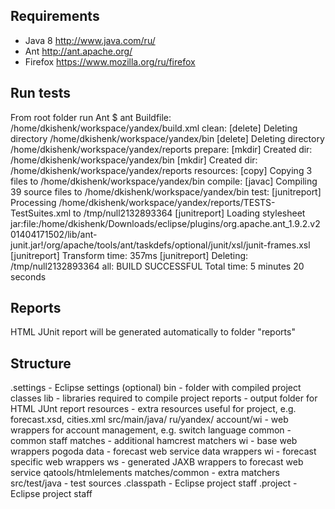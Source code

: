 Requirements
------------
- Java 8 http://www.java.com/ru/
- Ant http://ant.apache.org/
- Firefox https://www.mozilla.org/ru/firefox

Run tests
---------
From root folder run Ant
$ ant
Buildfile: /home/dkishenk/workspace/yandex/build.xml
clean:
   [delete] Deleting directory /home/dkishenk/workspace/yandex/bin
   [delete] Deleting directory /home/dkishenk/workspace/yandex/reports
prepare:
    [mkdir] Created dir: /home/dkishenk/workspace/yandex/bin
    [mkdir] Created dir: /home/dkishenk/workspace/yandex/reports
resources:
     [copy] Copying 3 files to /home/dkishenk/workspace/yandex/bin
compile:
    [javac] Compiling 39 source files to /home/dkishenk/workspace/yandex/bin
test:
[junitreport] Processing /home/dkishenk/workspace/yandex/reports/TESTS-TestSuites.xml to /tmp/null2132893364
[junitreport] Loading stylesheet jar:file:/home/dkishenk/Downloads/eclipse/plugins/org.apache.ant_1.9.2.v201404171502/lib/ant-junit.jar!/org/apache/tools/ant/taskdefs/optional/junit/xsl/junit-frames.xsl
[junitreport] Transform time: 357ms
[junitreport] Deleting: /tmp/null2132893364
all:
BUILD SUCCESSFUL
Total time: 5 minutes 20 seconds

 
Reports
-------
HTML JUnit report will be generated automatically to folder "reports" 


Structure
---------
.settings 					- Eclipse settings (optional)
bin 						- folder with compiled project classes
lib 						- libraries required to compile project
reports 					- output folder for HTML JUnt report
resources 					- extra resources useful for project, e.g. forecast.xsd, cities.xml
src/main/java/
	ru/yandex/
		account/wi 			- web wrappers for account management, e.g. switch language
		common 				- common staff
			matches 		- additional hamcrest matchers
			wi 				- base web wrappers
		pogoda
			data			- forecast web service data wrappers
			wi				- forecast specific web wrappers
			ws				- generated JAXB wrappers to forecast web service
		qatools/htmlelements
			matches/common	- extra matchers 
src/test/java 				- test sources
.classpath 					- Eclipse project staff
.project 					- Eclipse project staff 
